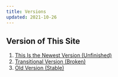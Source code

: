 ```yaml
---
title: Versions
updated: 2021-10-26
---
```


## Version of This Site

1. [This Is the Newest Version (Unfinished)](/)
2. [Transitional Version (Broken)](https://nuxt.victorslibrary.com/)
3. [Old Version (Stable)](https://strapi.victorslibrary.com/)
